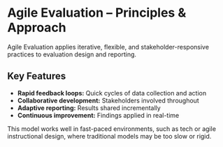 # Agile Evaluation – Principles & Approach

Agile Evaluation applies iterative, flexible, and stakeholder-responsive practices to evaluation design and reporting.

## Key Features
- **Rapid feedback loops:** Quick cycles of data collection and action
- **Collaborative development:** Stakeholders involved throughout
- **Adaptive reporting:** Results shared incrementally
- **Continuous improvement:** Findings applied in real-time

This model works well in fast-paced environments, such as tech or agile instructional design, where traditional models may be too slow or rigid.
